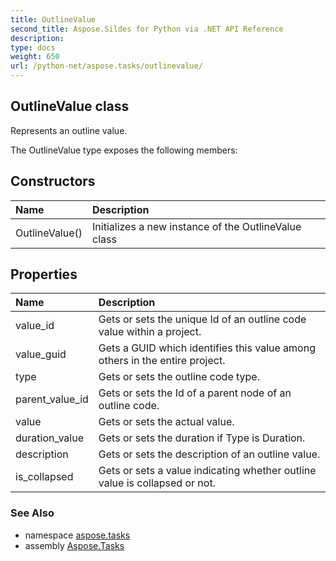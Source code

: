```yaml
---
title: OutlineValue
second_title: Aspose.Sildes for Python via .NET API Reference
description: 
type: docs
weight: 650
url: /python-net/aspose.tasks/outlinevalue/
---
```


## OutlineValue class

Represents an outline value.

The OutlineValue type exposes the following members:
## Constructors
| Name | Description |
| :- | :- |
|OutlineValue()|Initializes a new instance of the OutlineValue class|
## Properties
| Name | Description |
| :- | :- |
|value_id|Gets or sets the unique Id of an outline code value within a project.|
|value_guid|Gets a GUID which identifies this value among others in the entire project.|
|type|Gets or sets the outline code type.|
|parent_value_id|Gets or sets the Id of a parent node of an outline code.|
|value|Gets or sets the actual value.|
|duration_value|Gets or sets the duration if Type is Duration.|
|description|Gets or sets the description of an outline value.|
|is_collapsed|Gets or sets a value indicating whether outline value is collapsed or not.|

### See Also

* namespace [aspose.tasks](/tasks/python-net/aspose.tasks/)
* assembly [Aspose.Tasks](/tasks/python-net/)

